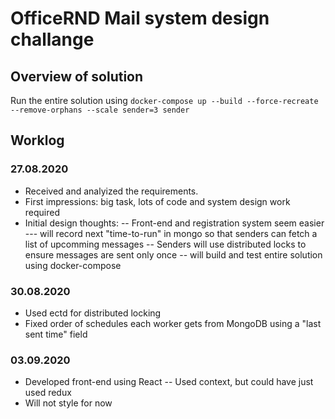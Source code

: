 # OfficeRND Mail system design challange

## Overview of solution

Run the entire solution using
`docker-compose up --build --force-recreate --remove-orphans --scale sender=3 sender`

## Worklog

### 27.08.2020
- Received and analyized the requirements.
- First impressions: big task, lots of code and system design work required
- Initial design thoughts:
-- Front-end and registration system seem easier
--- will record next "time-to-run" in mongo so that senders can fetch a list of upcomming messages
-- Senders will use distributed locks to ensure messages are sent only once
-- will build and test entire solution using docker-compose

### 30.08.2020

- Used ectd for distributed locking
- Fixed order of schedules each worker gets from MongoDB using a "last sent time" field

### 03.09.2020

- Developed front-end using React
-- Used context, but could have just used redux
- Will not style for now